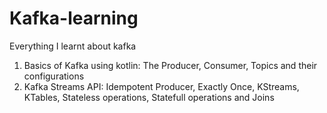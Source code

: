 # Kafka-learning
Everything I learnt about kafka

1. Basics of Kafka using kotlin: The Producer, Consumer, Topics and their configurations
2. Kafka Streams API: Idempotent Producer, Exactly Once, KStreams, KTables, Stateless operations, Statefull operations and Joins
